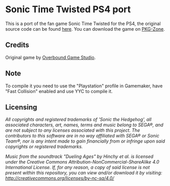 # Sonic Time Twisted PS4 port
This is a port of the fan game Sonic Time Twisted for the PS4, the original source code can be found [here](https://github.com/overbound/SonicTimeTwisted).
You can download the game on [PKG-Zone](https://pkg-zone.com/details/OVBD00001).

## Credits
Original game by [Overbound Game Studio](https://overboundstudio.com).

## Note
To compile it you need to use the "Playstation" profile in Gamemaker, have "Fast Collision" enabled and use YYC to compile it.

## Licensing

*All copyrights and registered trademarks of 'Sonic the Hedgehog', all associated characters, art, names, terms and music belong to SEGA®, and are not subject to any licenses associated with this project. The contributors to this software are in no way affiliated with SEGA® or Sonic Team®, nor is any intent made to gain financially from or infringe upon said copyrights or registered trademarks.*

*Music from the soundtrack "Dueling Ages" by Hinchy et al. is licensed under the Creative Commons Attribution-NonCommercial-ShareAlike 4.0 International License. If, for any reason, a copy of said license is not present within this repository, you can view and/or download it by visiting: http://creativecommons.org/licenses/by-nc-sa/4.0/*
